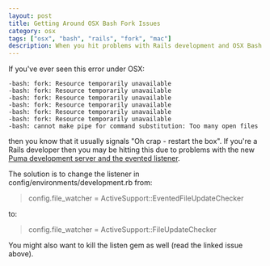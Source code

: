 ```yaml
---
layout: post
title: Getting Around OSX Bash Fork Issues
category: osx
tags: ["osx", "bash", "rails", "fork", "mac"]
description: When you hit problems with Rails development and OSX Bash forking issues, you can get around them by changing the file_watcher.
---
```

If you've ever seen this error under OSX:

    -bash: fork: Resource temporarily unavailable
    -bash: fork: Resource temporarily unavailable
    -bash: fork: Resource temporarily unavailable
    -bash: fork: Resource temporarily unavailable
    -bash: fork: Resource temporarily unavailable
    -bash: fork: Resource temporarily unavailable
    -bash: cannot make pipe for command substitution: Too many open files
    
then you know that it usually signals "Oh crap - restart the box".  If you're a Rails developer then you may be hitting this due to problems with the new [Puma development server and the evented listener](https://github.com/puma/puma-dev/issues/56).  

The solution is to change the listener in config/environments/development.rb from:

> config.file_watcher = ActiveSupport::EventedFileUpdateChecker

to:

> config.file_watcher = ActiveSupport::FileUpdateChecker

You might also want to kill the listen gem as well (read the linked issue above).